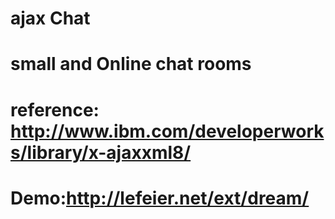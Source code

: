 # ajax Chat
# small and Online chat rooms
# reference: http://www.ibm.com/developerworks/library/x-ajaxxml8/
# Demo:http://lefeier.net/ext/dream/
